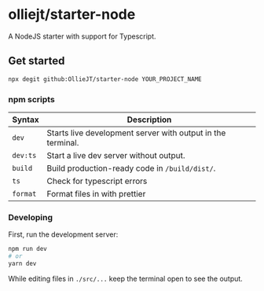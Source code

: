 # olliejt/starter-node

A NodeJS starter with support for Typescript.

## Get started

```bash
npx degit github:OllieJT/starter-node YOUR_PROJECT_NAME
```

### npm scripts

| Syntax   | Description                                                 |
| -------- | ----------------------------------------------------------- |
| `dev`    | Starts live development server with output in the terminal. |
| `dev:ts` | Start a live dev server without output.                     |
| `build`  | Build production-ready code in `/build/dist/`.              |
| `ts`     | Check for typescript errors                                 |
| `format` | Format files in with prettier                               |

### Developing

First, run the development server:

```bash
npm run dev
# or
yarn dev
```

While editing files in `./src/...` keep the terminal open to see the output.
